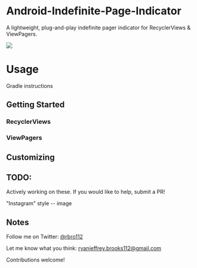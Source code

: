 # Android-Indefinite-Page-Indicator

A lightweight, plug-and-play indefinite pager indicator for RecyclerViews &amp; ViewPagers.

<img src="https://i.imgur.com/GKdyVHnm.gif"/>

# Usage

Gradle instructions

## Getting Started

### RecyclerViews

### ViewPagers

## Customizing

## TODO:

Actively working on these. If you would like to help, submit a PR!

"Instagram" style -- image



## Notes

Follow me on Twitter: [@rbro112](https://twitter.com/rbro112)

Let me know what you think: [ryanjeffrey.brooks112@gmail.com](mailto:ryanjeffrey.brooks112@gmail.com)

Contributions welcome!

